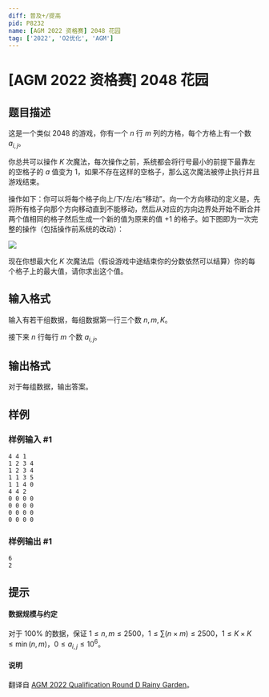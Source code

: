 ```yaml
---
diff: 普及+/提高
pid: P8232
name: [AGM 2022 资格赛] 2048 花园
tag: ['2022', 'O2优化', 'AGM']
---
```

# [AGM 2022 资格赛] 2048 花园
## 题目描述

这是一个类似 2048 的游戏，你有一个 $n$ 行 $m$ 列的方格，每个方格上有一个数 $a_{i,j}$。

你总共可以操作 $K$ 次魔法，每次操作之前，系统都会将行号最小的前提下最靠左的空格子的 $a$ 值变为 $1$，如果不存在这样的空格子，那么这次魔法被停止执行并且游戏结束。

操作如下：你可以将每个格子向上/下/左/右“移动”。向一个方向移动的定义是，先将所有格子向那个方向移动直到不能移动，然后从对应的方向边界处开始不断合并两个值相同的格子然后生成一个新的值为原来的值 $+1$ 的格子。如下图即为一次完整的操作（包括操作前系统的改动）：

![](https://cdn.luogu.com.cn/upload/image_hosting/ycplqbpz.png)

现在你想最大化 $K$ 次魔法后（假设游戏中途结束你的分数依然可以结算）你的每个格子上的最大值，请你求出这个值。
## 输入格式

输入有若干组数据，每组数据第一行三个数 $n,m,K$。

接下来 $n$ 行每行 $m$ 个数 $a_{i,j}$。
## 输出格式

对于每组数据，输出答案。
## 样例

### 样例输入 #1
```
4 4 1
1 2 3 4
1 2 3 4
1 1 3 5
1 1 4 0
4 4 2
0 0 0 0
0 0 0 0
0 0 0 0
0 0 0 0
```
### 样例输出 #1
```
6
2
```
## 提示

#### 数据规模与约定

对于 $100\%$ 的数据，保证 $1\leq n,m\leq 2500$，$1\leq \sum (n\times m)\leq 2500$，$1\leq K\times K \leq \min(n,m)$，$0\leq a_{i,j}\leq 10^6$。

#### 说明

翻译自 [AGM 2022 Qualification Round D Rainy Garden](https://judge.agm-contest.com/public/problems/18/text)。
